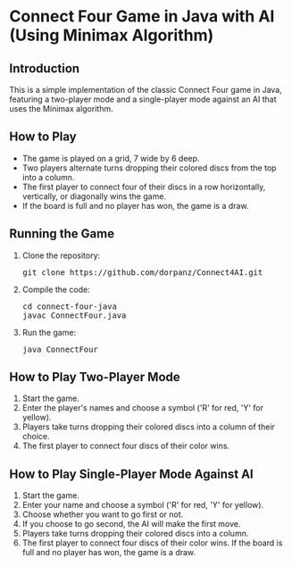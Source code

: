 
<body>
  <h1>Connect Four Game in Java with AI (Using Minimax Algorithm)</h1>

  <h2>Introduction</h2>
  <p>This is a simple implementation of the classic Connect Four game in Java, featuring a two-player mode and a single-player mode against an AI that uses the Minimax algorithm.</p>

  <h2>How to Play</h2>
  <ul>
    <li>The game is played on a grid, 7 wide by 6 deep.</li>
    <li>Two players alternate turns dropping their colored discs from the top into a column.</li>
    <li>The first player to connect four of their discs in a row horizontally, vertically, or diagonally wins the game.</li>
    <li>If the board is full and no player has won, the game is a draw.</li>
  </ul>

  <h2>Running the Game</h2>
  <ol>
    <li>Clone the repository:</li>
    <pre>git clone https://github.com/dorpanz/Connect4AI.git</pre>
    <li>Compile the code:</li>
    <pre>cd connect-four-java<br>javac ConnectFour.java</pre>
    <li>Run the game:</li>
    <pre>java ConnectFour</pre>
  </ol>

  <h2>How to Play Two-Player Mode</h2>
  <ol>
    <li>Start the game.</li>
    <li>Enter the player's names and choose a symbol ('R' for red, 'Y' for yellow).</li>
    <li>Players take turns dropping their colored discs into a column of their choice.</li>
    <li>The first player to connect four discs of their color wins.</li>
  </ol>

  <h2>How to Play Single-Player Mode Against AI</h2>
  <ol>
    <li>Start the game.</li>
    <li>Enter your name and choose a symbol ('R' for red, 'Y' for yellow).</li>
    <li>Choose whether you want to go first or not.</li>
    <li>If you choose to go second, the AI will make the first move.</li>
    <li>Players take turns dropping their colored discs into a column.</li>
    <li>The first player to connect four discs of their color wins. If the board is full and no player has won, the game is a draw.</li>
  </ol>
</body>
</html>



